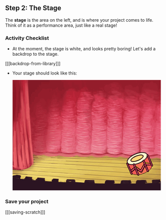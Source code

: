 ## Step 2: The Stage

The __stage__ is the area on the left, and is where your project comes to life. Think of it as a performance area, just like a real stage!

### Activity Checklist

+ At the moment, the stage is white, and looks pretty boring! Let's add a backdrop to the stage.

[[[backdrop-from-library]]]

+ Your stage should look like this:

	![screenshot](images/band-stage.png)

### Save your project

[[[saving-scratch]]]
